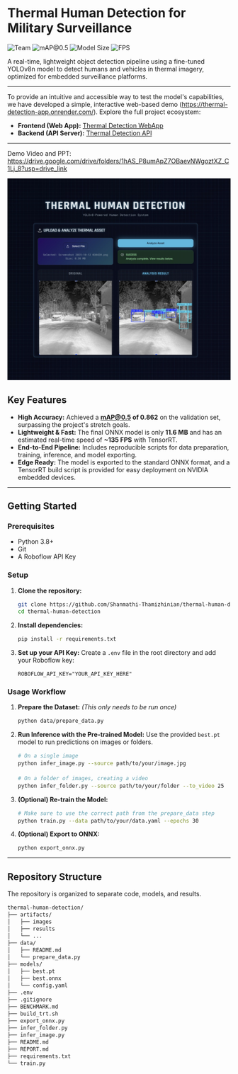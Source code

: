 # Thermal Human Detection for Military Surveillance

![Team](https://img.shields.io/badge/Team-bit_happens-yellow)
![mAP@0.5](https://img.shields.io/badge/mAP%400.5-0.862-brightgreen)
![Model Size](https://img.shields.io/badge/ONNX_Size-11.6_MB-orange)
![FPS](https://img.shields.io/badge/Est._Speed-135_FPS-red)

A real-time, lightweight object detection pipeline using a fine-tuned YOLOv8n model to detect humans and vehicles in thermal imagery, optimized for embedded surveillance platforms.

---
To provide an intuitive and accessible way to test the model's capabilities, we have developed a simple, interactive web-based demo (https://thermal-detection-app.onrender.com/).
Explore the full project ecosystem:
- **Frontend (Web App):** [Thermal Detection WebApp](https://github.com/Manimozhi121/thermal-human-detection-webapp)
- **Backend (API Server):** [Thermal Detection API](https://github.com/Manimozhi121/thermal-detection-api)

---
Demo Video and PPT: https://drive.google.com/drive/folders/1hAS_P8umApZ7OBaevNWgoztXZ_C1Lj_8?usp=drive_link

![Screenshot of our thermal detection website](artifacts/website_screenshot.jpg)

## Key Features
- **High Accuracy:** Achieved a **mAP@0.5 of 0.862** on the validation set, surpassing the project's stretch goals.
- **Lightweight & Fast:** The final ONNX model is only **11.6 MB** and has an estimated real-time speed of **~135 FPS** with TensorRT.
- **End-to-End Pipeline:** Includes reproducible scripts for data preparation, training, inference, and model exporting.
- **Edge Ready:** The model is exported to the standard ONNX format, and a TensorRT build script is provided for easy deployment on NVIDIA embedded devices.

---

## Getting Started

### Prerequisites
- Python 3.8+
- Git
- A Roboflow API Key

### Setup
1.  **Clone the repository:**
    ```bash
    git clone https://github.com/Shanmathi-Thamizhinian/thermal-human-detection.git
    cd thermal-human-detection
    ```
2.  **Install dependencies:**
    ```bash
    pip install -r requirements.txt
    ```
3.  **Set up your API Key:**
    Create a `.env` file in the root directory and add your Roboflow key:
    ```
    ROBOFLOW_API_KEY="YOUR_API_KEY_HERE"
    ```

### Usage Workflow
1.  **Prepare the Dataset:**
    *(This only needs to be run once)*
    ```bash
    python data/prepare_data.py
    ```
2.  **Run Inference with the Pre-trained Model:**
    Use the provided `best.pt` model to run predictions on images or folders.
    ```bash
    # On a single image
    python infer_image.py --source path/to/your/image.jpg

    # On a folder of images, creating a video
    python infer_folder.py --source path/to/your/folder --to_video 25
    ```
3.  **(Optional) Re-train the Model:**
    ```bash
    # Make sure to use the correct path from the prepare_data step
    python train.py --data path/to/your/data.yaml --epochs 30
    ```
4.  **(Optional) Export to ONNX:**
    ```bash
    python export_onnx.py
    ```

---

## Repository Structure

The repository is organized to separate code, models, and results.
```
thermal-human-detection/
├── artifacts/
│   ├── images
│   ├── results
│   └── ...
├── data/
│   ├── README.md
│   └── prepare_data.py
├── models/
│   ├── best.pt
│   ├── best.onnx
│   └── config.yaml
├── .env
├── .gitignore
├── BENCHMARK.md
├── build_trt.sh
├── export_onnx.py
├── infer_folder.py
├── infer_image.py
├── README.md
├── REPORT.md
├── requirements.txt
└── train.py
```

